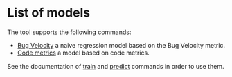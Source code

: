# List of models

The tool supports the following commands:

 - [Bug Velocity](./bugvelocity.md) a naive regression model based on the Bug Velocity metric.
 - [Code metrics](./codemetrics.md) a model based on code metrics.

See the documentation of [train](../train.md) and [predict](../predict.md) commands in order to use them.